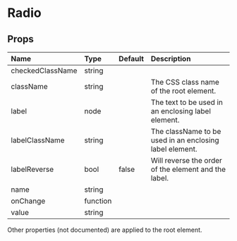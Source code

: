 Radio
=====



Props
-----


| Name | Type | Default | Description |
|:-----|:-----|:-----|:-----|
| checkedClassName | string |  |   |
| className | string |  |  The CSS class name of the root element. |
| label | node |  |  The text to be used in an enclosing label element. |
| labelClassName | string |  |  The className to be used in an enclosing label element. |
| labelReverse | bool | false |  Will reverse the order of the element and the label. |
| name | string |  |   |
| onChange | function |  |   |
| value | string |  |   |

Other properties (not documented) are applied to the root element.
